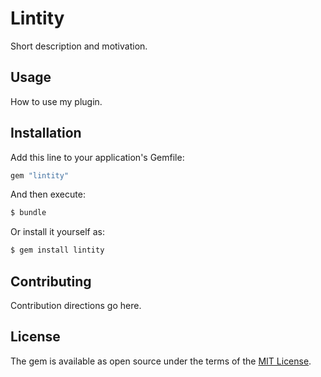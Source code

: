 # Lintity
Short description and motivation.

## Usage
How to use my plugin.

## Installation
Add this line to your application's Gemfile:

```ruby
gem "lintity"
```

And then execute:
```bash
$ bundle
```

Or install it yourself as:
```bash
$ gem install lintity
```

## Contributing
Contribution directions go here.

## License
The gem is available as open source under the terms of the [MIT License](https://opensource.org/licenses/MIT).
